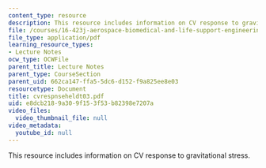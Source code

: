 ```yaml
---
content_type: resource
description: This resource includes information on CV response to gravitational stress.
file: /courses/16-423j-aerospace-biomedical-and-life-support-engineering-spring-2006/e8dcb2189a309f153f53b82398e7207a_cvrespnseheldt03.pdf
file_type: application/pdf
learning_resource_types:
- Lecture Notes
ocw_type: OCWFile
parent_title: Lecture Notes
parent_type: CourseSection
parent_uid: 662ca147-ffa5-5dc6-d152-f9a825ee8e03
resourcetype: Document
title: cvrespnseheldt03.pdf
uid: e8dcb218-9a30-9f15-3f53-b82398e7207a
video_files:
  video_thumbnail_file: null
video_metadata:
  youtube_id: null
---
```

This resource includes information on CV response to gravitational stress.

